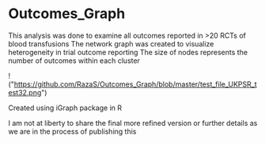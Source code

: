 # Outcomes_Graph

This analysis was done to examine all outcomes reported in >20 RCTs of blood transfusions
The network graph was created to visualize heterogeneity in trial outcome reporting
The size of nodes represents the number of outcomes within each cluster

!("https://github.com/RazaS/Outcomes_Graph/blob/master/test_file_UKPSR_test32.png")

Created using iGraph package in R

I am not at liberty to share the final more refined version or further details as we are in the process of publishing this
 



